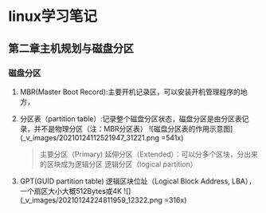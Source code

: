 # linux学习笔记
## 第二章主机规划与磁盘分区
### 磁盘分区
1. MBR(Master Boot Record):主要开机记录区，可以安装开机管理程序的地方，
2. 分区表（partition table）:记录整个磁盘分区状态，磁盘分区是由分区表记录，并不是物理分区（注：MBR分区表）
![磁盘分区表的作用示意图](_v_images/20210124112521947_31221.png =541x)
    >主要分区（Primary)
    >延伸分区（Extended）：可以分多个区块，分出来的区块成为逻辑分区
    >逻辑分区（logical partition）

3. GPT(GUID partition table)
    逻辑区块位址（Logical Block Address, LBA），一个扇区大小大概512Bytes或4K
    ![](_v_images/20210124224811959_12322.png =316x)
    